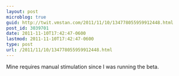 ```yaml
---
layout: post
microblog: true
guid: http://twit.vmstan.com/2011/11/10/134778055959912448.html
post_id: 3039701
date: 2011-11-10T17:42:47-0600
lastmod: 2011-11-10T17:42:47-0600
type: post
url: /2011/11/10/134778055959912448.html
---
```

Mine requires manual stimulation since I was running the beta.
